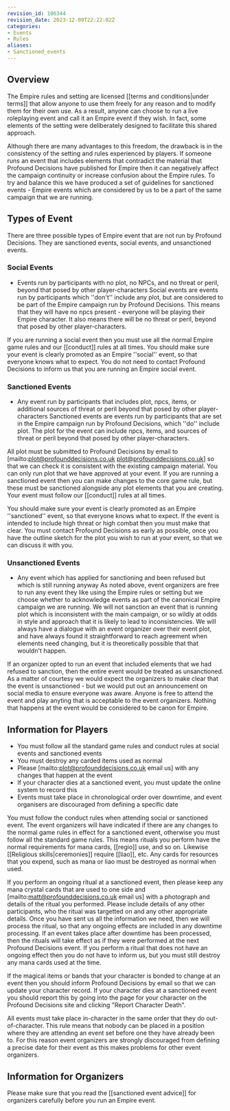 ```yaml
---
revision_id: 106344
revision_date: 2023-12-09T22:22:02Z
categories:
- Events
- Rules
aliases:
- Sanctioned_events
---
```



## Overview
The Empire rules and setting are licensed [[terms and conditions|under terms]] that allow anyone to use them freely for any reason and to modify them for their own use. As a result, anyone can choose to run a live roleplaying event and call it an Empire event if they wish. In fact, some elements of the setting were deliberately designed to facilitate this shared approach.

Although there are many advantages to this freedom, the drawback is in the consistency of the setting and rules experienced by players. If someone runs an event that includes elements that contradict the material that Profound Decisions have published for Empire then it can negatively affect the campaign continuity or increase confusion about the Empire rules. To try and balance this we have produced a set of guidelines for sanctioned events - Empire events which are considered by us to be a part of the same campaign that we are running.
## Types of Event
There are three possible types of Empire event that are not run by Profound Decisions. They are sanctioned events, social events, and unsanctioned events.

### Social Events
* Events run by participants with no plot, no NPCs, and no threat or peril, beyond that posed by other player-characters
Social events are events run by participants which ''don't'' include any plot, but are considered to be part of the Empire campaign run by Profound Decisions. This means that they will have no npcs present - everyone will be playing their Empire character. It also means there will be no threat or peril, beyond that posed by other player-characters.

If you are running a social event then you must use all the normal Empire game rules and our [[conduct]] rules at all times. You should make sure your event is clearly promoted as an Empire ''social'' event, so that everyone knows what to expect. You do not need to contact Profound Decisions to inform us that you are running an Empire social event.

### Sanctioned Events
* Any event run by participants that includes plot, npcs, items, or additional sources of threat or peril beyond that posed by other player-characters
Sanctioned events are events run by participants that are set in the Empire campaign run by Profound Decisions, which ''do'' include plot. The plot for the event can include npcs, items, and sources of threat or peril beyond that posed by other player-characters. 

All plot must be submitted to Profound Decisions by email to [mailto:plot@profounddecisions.co.uk plot@profounddecisions.co.uk] so that we can check it is consistent with the existing campaign material. You can only run plot that we have approved at your event. If you are running a sanctioned event then you can make changes to the core game rule, but these must be sanctioned alongside any plot elements that you are creating. Your event must follow our [[conduct]] rules at all times.

You should make sure your event is clearly promoted as an Empire ''sanctioned'' event, so that everyone knows what to expect. If the event is intended to include high threat or high combat then you must make that clear. You must contact Profound Decisions as early as possible, once you have the outline sketch for the plot you wish to run at your event, so that we can discuss it with you.

### Unsanctioned Events
* Any event which has applied for sanctioning and been refused but which is still running anyway
As noted above, event organizers are free to run any event they like using the Empire rules or setting but we choose whether to acknowledge events as part of the canonical Empire campaign we are running. We will not sanction an event that is running plot which is inconsistent with the main campaign, or so wildly at odds in style and approach that it is likely to lead to inconsistencies. We will always have a dialogue with an event organizer over their event plot, and have always found it straightforward to reach agreement when elements need changing, but it is theoretically possible that that wouldn't happen.

If an organizer opted to run an event that included elements that we had refused to sanction, then the entire event would be treated as unsanctioned. As a matter of courtesy we would expect the organizers to make clear that the event is unsanctioned - but we would put out an announcement on social media to ensure everyone was aware. Anyone is free to attend the event and play anyting that is acceptable to the event organizers. Nothing that happens at the event would be considered to be canon for Empire.

## Information for Players
* You must follow all the standard game rules and conduct rules at social events and sanctioned events
* You must destroy any carded items used as normal
* Please [mailto:plot@profounddecisions.co.uk email us] with any changes that happen at the event
* If your character dies at a sanctioned event, you must update the online system to record this
* Events must take place in chronological order over downtime, and event organisers are discouraged from defining a specific date

You must follow the conduct rules when attending social or sanctioned event. The event organizers will have indicated if there are any changes to the normal game rules in effect for a sanctioned event, otherwise you must follow all the standard game rules. This means rituals you perform have the normal requirements for mana cards, [[regio]] use, and so on. Likewise [[Religious skills|ceremonies]] require [[liao]], etc. Any cards for resources that you expend, such as mana or liao must be destroyed as normal when used. 

If you perform an ongoing ritual at a sanctioned event, then please keep any mana crystal cards that are used to one side and [mailto:matt@profounddecisions.co.uk email us] with a photograph and details of the ritual you performed. Please include details of any other participants, who the ritual was targetted on and any other appropriate details. Once you have sent us all the information we need, then we will process the ritual, so that any ongoing effects are included in any downtime processing. If an event takes place after downtime has been processed, then the rituals will take effect as if they were performed at the next Profound Decisions event. If you perform a ritual that does not have an ongoing effect then you do not have to inform us, but you must still destroy any mana cards used at the time.

If the magical items or bands that your character is bonded to change at an event then you should inform Profound Decisions by email so that we can update your character record. If your character dies at a sanctioned event you should report this by going into the page for your character on the Profound Decisions site and clicking "Report Character Death".

All  events must take place in-character in the same order that they do out-of-character. This rule means that nobody can be placed in a position where they are attending an event set before one they have already been to. For this reason event organizers are strongly discouraged from defining a precise date for their event as this makes problems for other event organizers.

## Information for Organizers
Please make sure that you read the [[sanctioned event advice]] for organizers carefully before you run an Empire event.




